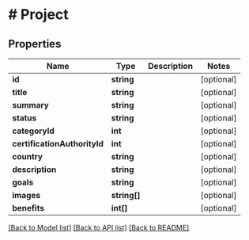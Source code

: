# # Project

## Properties

Name | Type | Description | Notes
------------ | ------------- | ------------- | -------------
**id** | **string** |  | [optional]
**title** | **string** |  | [optional]
**summary** | **string** |  | [optional]
**status** | **string** |  | [optional]
**categoryId** | **int** |  | [optional]
**certificationAuthorityId** | **int** |  | [optional]
**country** | **string** |  | [optional]
**description** | **string** |  | [optional]
**goals** | **string** |  | [optional]
**images** | **string[]** |  | [optional]
**benefits** | **int[]** |  | [optional]

[[Back to Model list]](../../README.md#models) [[Back to API list]](../../README.md#endpoints) [[Back to README]](../../README.md)
